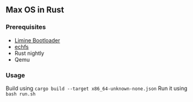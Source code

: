 ## Max OS in Rust

### Prerequisites

- [Limine Bootloader](https://github.com/limine-bootloader/limine)
- [echfs](https://github.com/echfs/echfs)
- Rust nightly
- Qemu

### Usage

Build using `cargo build --target x86_64-unknown-none.json`
Run it using `bash run.sh`
